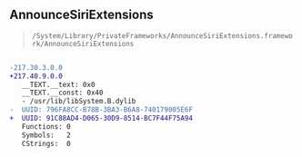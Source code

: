 ## AnnounceSiriExtensions

> `/System/Library/PrivateFrameworks/AnnounceSiriExtensions.framework/AnnounceSiriExtensions`

```diff

-217.30.3.0.0
+217.40.9.0.0
   __TEXT.__text: 0x0
   __TEXT.__const: 0x40
   - /usr/lib/libSystem.B.dylib
-  UUID: 796FA8CC-B78B-3BA3-B6A8-740179005E6F
+  UUID: 91C88AD4-D065-30D9-8514-BC7F44F75A94
   Functions: 0
   Symbols:   2
   CStrings:  0

```
